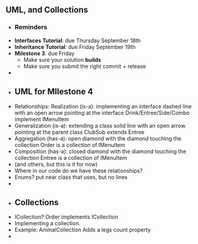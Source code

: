 ## UML, and Collections
- ### Reminders
- **Interfaces Tutorial**: due Thursday September 18th
- **Inheritance Tutorial**: due Friday September 19th
- **Milestone 3**: due Friday
	- Make sure your solution **builds**
	- Make sure you submit the right commit + release
-
- ## UML for MIlestone 4
- Relationships:
    Realization (is-a):  implementing an interface
        dashed line with an open arrow pointing at the interface
        Drink/Entree/Side/Combo implement IMenuItem
- Generalization (is-a): extending a class
        solid line with an open arrow pointing at the parent class
        ClubSub extends Entree
- Aggregation (has-a): 
        open diamond with the diamond touching the collection
        Order is a collection of IMenuItem
- Composition (has-a):
        closed diamond with the diamond touching the collection
        Entree is a collection of IMenuItem
- (and others, but this is it for now)
- Where in our code do we have these relationships?
- Enums? put near class that uses, but no lines
-
- ## Collections
- ICollection? Order implements ICollection
- Implementing a collection.
- Example: AnimalCollection
  Adds a legs count property
-